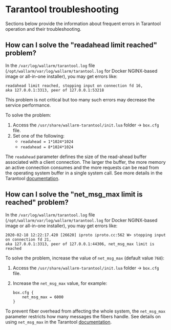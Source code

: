 # Tarantool troubleshooting

Sections below provide the information about frequent errors in Tarantool operation and their troubleshooting.

## How can I solve the "readahead limit reached" problem?

In the `/var/log/wallarm/tarantool.log` file (`/opt/wallarm/var/log/wallarm/tarantool.log` for Docker NGINX-based image or all-in-one installer), you may get errors like:

```
readahead limit reached, stopping input on connection fd 16, 
aka 127.0.0.1:3313, peer of 127.0.0.1:53218
```

This problem is not critical but too many such errors may decrease the service performance.

To solve the problem:

1. Access the `/usr/share/wallarm-tarantool/init.lua` folder → `box.cfg` file.
1. Set one of the following:
    * `readahead = 1*1024*1024`
    * `readahead = 8*1024*1024`

The `readahead` parameter defines the size of the read-ahead buffer associated with a client connection. The larger the buffer, the more memory an active connection consumes and the more requests can be read from the operating system buffer in a single system call. See more details in the Tarantool [documentation](https://www.tarantool.io/en/doc/latest/reference/configuration/#cfg-networking-readahead).

## How can I solve the "net_msg_max limit is reached" problem?

In the `/var/log/wallarm/tarantool.log` file (`/opt/wallarm/var/log/wallarm/tarantool.log` for Docker NGINX-based image or all-in-one installer), you may get errors like:

```
2020-02-18 12:22:17.420 [26620] iproto iproto.cc:562 W> stopping input on connection fd 21, 
aka 127.0.0.1:3313, peer of 127.0.0.1:44306, net_msg_max limit is reached
```

To solve the problem, increase the value of `net_msg_max` (default value `768`):

1. Access the `/usr/share/wallarm-tarantool/init.lua` folder → `box.cfg` file.
1. Increase the `net_msg_max` value, for example:

    ```
    box.cfg {
        net_msg_max = 6000
    }
    ```

To prevent fiber overhead from affecting the whole system, the `net_msg_max` parameter restricts how many messages the fibers handle. See details on using `net_msg_max` in the Tarantool [documentation](https://www.tarantool.io/en/doc/latest/reference/configuration/#cfg-networking-net-msg-max).
